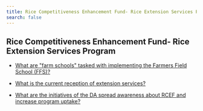 ```yaml
---
title: Rice Competitiveness Enhancement Fund- Rice Extension Services Program
search: false
---
```


## Rice Competitiveness Enhancement Fund- Rice Extension Services Program


 - [What are "farm schools" tasked with implementing the Farmers Field School (FFS)?](/fy-2022-plan-and-budget/rice-competitiveness-enhancement-fund-rice-extension-services-program/what-are-"farm-schools"-tasked-with-implementing-the-farmers-field-school-(ffs))
    
 - [What is the current reception of extension services?](/fy-2022-plan-and-budget/rice-competitiveness-enhancement-fund-rice-extension-services-program/what-is-the-current-reception-of-extension-services)
    
 - [What are the initiatives of the DA spread awareness about RCEF and increase program uptake?](/fy-2022-plan-and-budget/rice-competitiveness-enhancement-fund-rice-extension-services-program/what-are-the-initiatives-of-the-da-spread-awareness-about-rcef-and-increase-program-uptake)
    
